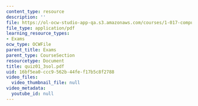 ```yaml
---
content_type: resource
description: ''
file: https://ol-ocw-studio-app-qa.s3.amazonaws.com/courses/1-017-computing-and-data-analysis-for-environmental-applications-fall-2003/16bf5ea0ccc9562b44fef17b5c8f2788_quiz01_3sol.pdf
file_type: application/pdf
learning_resource_types:
- Exams
ocw_type: OCWFile
parent_title: Exams
parent_type: CourseSection
resourcetype: Document
title: quiz01_3sol.pdf
uid: 16bf5ea0-ccc9-562b-44fe-f17b5c8f2788
video_files:
  video_thumbnail_file: null
video_metadata:
  youtube_id: null
---
```

